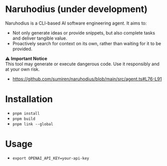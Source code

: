 # Naruhodius (under development)

Naruhodius is a CLI-based AI software engineering agent. It aims to:
* Not only generate ideas or provide snippets, but also complete tasks and deliver tangible value.
* Proactively search for context on its own, rather than waiting for it to be provided.

⚠️ **Important Notice**  
This tool may generate or execute dangerous code. Use it responsibly and at your own risk.
* https://github.com/sumiren/naruhodius/blob/main/src/agent.ts#L76-L91

# Installation


* `pnpm install`
* `pnpm build`
* `pnpm link --global`

# Usage

* `export OPENAI_API_KEY=your-api-key`
